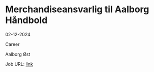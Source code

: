 # Merchandiseansvarlig til Aalborg Håndbold
02-12-2024

Career

Aalborg Øst

Job URL: [link](https://career.jks.dk/Default.aspx?ID=56972)


